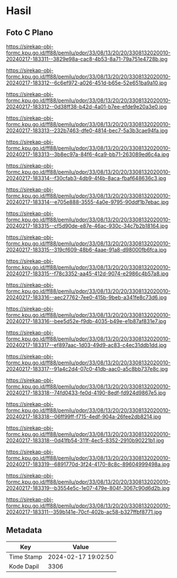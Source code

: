 # Hasil

## Foto C Plano

https://sirekap-obj-formc.kpu.go.id/ff88/pemilu/pdpr/33/08/13/20/20/3308132020010-20240217-183311--3829e98a-cac8-4b53-8a71-79a751e4728b.jpg

https://sirekap-obj-formc.kpu.go.id/ff88/pemilu/pdpr/33/08/13/20/20/3308132020010-20240217-183312--6c6ef972-a026-451d-b65e-52e651ba9a10.jpg

https://sirekap-obj-formc.kpu.go.id/ff88/pemilu/pdpr/33/08/13/20/20/3308132020010-20240217-183312--0d38ff38-b42d-4a01-b7ee-efde9e20a3e0.jpg

https://sirekap-obj-formc.kpu.go.id/ff88/pemilu/pdpr/33/08/13/20/20/3308132020010-20240217-183313--232b7463-dfe0-4814-bec7-5a3b3cae94fa.jpg

https://sirekap-obj-formc.kpu.go.id/ff88/pemilu/pdpr/33/08/13/20/20/3308132020010-20240217-183313--3b8ec97a-84f6-4ca9-bb71-263089ed6c4a.jpg

https://sirekap-obj-formc.kpu.go.id/ff88/pemilu/pdpr/33/08/13/20/20/3308132020010-20240217-183314--f30cfab3-4db9-4f4b-8aca-fbaf648636c3.jpg

https://sirekap-obj-formc.kpu.go.id/ff88/pemilu/pdpr/33/08/13/20/20/3308132020010-20240217-183314--e705e888-3555-4a0e-9795-90ddf1b7ebac.jpg

https://sirekap-obj-formc.kpu.go.id/ff88/pemilu/pdpr/33/08/13/20/20/3308132020010-20240217-183315--cf5d90de-e87e-46ac-930c-34c7b2b18164.jpg

https://sirekap-obj-formc.kpu.go.id/ff88/pemilu/pdpr/33/08/13/20/20/3308132020010-20240217-183315--319cf609-48b6-4aae-91a8-d98000fb6fca.jpg

https://sirekap-obj-formc.kpu.go.id/ff88/pemilu/pdpr/33/08/13/20/20/3308132020010-20240217-183315--f78c3352-aa45-412d-9074-e2986c4b57a8.jpg

https://sirekap-obj-formc.kpu.go.id/ff88/pemilu/pdpr/33/08/13/20/20/3308132020010-20240217-183316--aec27762-7ee0-415b-9beb-a341fe8c73d6.jpg

https://sirekap-obj-formc.kpu.go.id/ff88/pemilu/pdpr/33/08/13/20/20/3308132020010-20240217-183316--bee5d52e-f9db-4035-b49e-e1b87af831e7.jpg

https://sirekap-obj-formc.kpu.go.id/ff88/pemilu/pdpr/33/08/13/20/20/3308132020010-20240217-183317--ef897aac-1d03-49d9-ac83-c4ec31ddb1dd.jpg

https://sirekap-obj-formc.kpu.go.id/ff88/pemilu/pdpr/33/08/13/20/20/3308132020010-20240217-183317--91a4c2d4-07c0-41db-aac0-a5c8bb737e8c.jpg

https://sirekap-obj-formc.kpu.go.id/ff88/pemilu/pdpr/33/08/13/20/20/3308132020010-20240217-183318--74fd0433-fe0d-4190-8edf-fd924d9867e5.jpg

https://sirekap-obj-formc.kpu.go.id/ff88/pemilu/pdpr/33/08/13/20/20/3308132020010-20240217-183318--06ff99ff-f715-4edf-904a-26fee2db8214.jpg

https://sirekap-obj-formc.kpu.go.id/ff88/pemilu/pdpr/33/08/13/20/20/3308132020010-20240217-183318--0d41fb54-311f-4ec5-8352-2910b90221b1.jpg

https://sirekap-obj-formc.kpu.go.id/ff88/pemilu/pdpr/33/08/13/20/20/3308132020010-20240217-183319--6891770d-3f24-4170-8c8c-89604999498a.jpg

https://sirekap-obj-formc.kpu.go.id/ff88/pemilu/pdpr/33/08/13/20/20/3308132020010-20240217-183319--b3554e5c-1e07-479e-804f-3067c90d6d2b.jpg

https://sirekap-obj-formc.kpu.go.id/ff88/pemilu/pdpr/33/08/13/20/20/3308132020010-20240217-183311--359b141e-70cf-402b-ac58-b327ffbf8771.jpg


## Metadata

| Key        | Value               |
| ---------- | ------------------- |
| Time Stamp | 2024-02-17 19:02:50 |
| Kode Dapil | 3306                |



